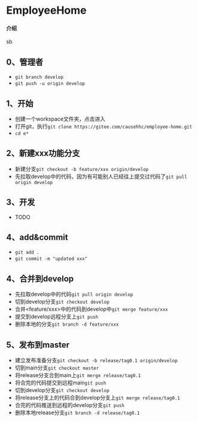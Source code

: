 # EmployeeHome

#### 介绍
sb

## 0、管理者
- `git branch develop`
- `git push -u origin develop`
## 1、开始
- 创建一个workspace文件夹，点击进入
- 打开git，执行`git clone https://gitee.com/causehhc/employee-home.git`
- `cd e*`
## 2、新建xxx功能分支
- 新建分支`git checkout -b feature/xxx origin/develop`
- 先拉取develop中的代码，因为有可能别人已经往上提交过代码了`git pull origin develop`
## 3、开发
- TODO
## 4、add&commit
- `git add .`
- `git commit -m "updated xxx"`
## 4、合并到develop
- 先拉取develop中的代码`git pull origin develop`
- 切到develop分支`git checkout develop`
- 合并<feature/xxx>中的代码到develop中`git merge feature/xxx`
- 提交到develop远程分支上`git push`
- 删除本地的分支`git branch -d feature/xxx`
## 5、发布到master
- 建立发布准备分支`git checkout -b release/tag0.1 origin/develop`
- 切到main分支`git checkout master`
- 将release分支合到main上`git merge release/tag0.1`
- 将合完的代码提交到远程main`git push`
- 切到develop分支`git checkout develop`
- 将release分支上的代码合到develop分支上`git merge release/tag0.1`
- 合完的代码推送到远程的develop分支`git push`
- 删除本地release分支`git branch -d release/tag0.1`